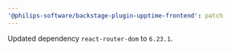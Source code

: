 ```yaml
---
'@philips-software/backstage-plugin-upptime-frontend': patch
---
```


Updated dependency `react-router-dom` to `6.23.1`.
